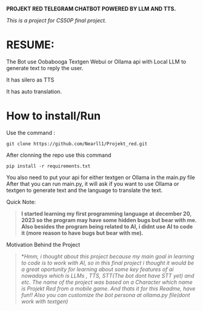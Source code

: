 **PROJEKT RED TELEGRAM CHATBOT POWERED BY LLM AND TTS.**

*This is a project for CS50P final project.*

# RESUME: 
The Bot use Oobabooga Textgen Webui or Ollama api with Local LLM to generate text to reply the user.

It has silero as TTS

It has auto translation.

# How to install/Run
Use the command :
```
git clone https://github.com/Nearll1/Projekt_red.git
```

After clonning the repo use this command
```
pip install -r requirements.txt
```
You also need to put your api for either textgen or Ollama in the main.py file
After that you can run main.py, it will ask if you want to use Ollama or textgen to generate text and the language to translate the text.


Quick Note:
> **I started learning my first programming language at december 20, 2023 so the program may have some hidden bugs but bear with me. Also besides the program being related to AI, i didnt use AI to code it (more reason to have bugs but bear with me).**

Motivation Behind the Project
> **Hmm, i thought about this project because my main goal in learning to code is to work with AI, so in this final project i thought
it would be a great oportunity for learning about some key features of ai nowadays which is LLMs , TTS, STT(The bot dont have STT yet) and etc.
The name of the project was based on a Character which name is Projekt Red from a mobile game.
And thats it for this Readme, have fun!! *Also you can customize the bot persona at ollama.py file(dont work with textgen)**
